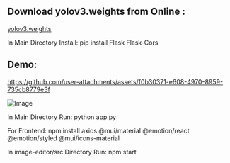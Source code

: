 ## Download yolov3.weights from Online : 
[yolov3.weights](https://github.com/patrick013/Object-Detection---Yolov3/blob/master/model/yolov3.weights)

In Main Directory Install:
pip install Flask Flask-Cors

## Demo:
https://github.com/user-attachments/assets/f0b30371-e608-4970-8959-735cb8779e3f

![Image](https://github.com/user-attachments/assets/157b1b94-0be6-4a01-b10b-418f184c2aa0)

In Main Directory Run:
python app.py

For Frontend:
npm install axios @mui/material @emotion/react @emotion/styled @mui/icons-material

In image-editor/src Directory Run:
npm start




